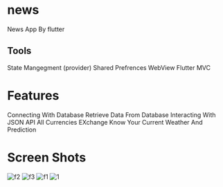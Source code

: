 # news

News App By flutter

## Tools

State Mangegment (provider)
Shared Prefrences
WebView Flutter
MVC

# Features
Connecting With Database
Retrieve Data From Database
Interacting With JSON API
All Currencies EXchange
Know Your Current Weather And Prediction


# Screen Shots
![f2](https://github.com/Abdelrahmanyehia9/news/assets/136289803/28368271-c818-4922-acfe-1652f7e8bfa2)
![f3](https://github.com/Abdelrahmanyehia9/news/assets/136289803/da0a586f-147c-4a18-af1c-2ba225b079f8)
![f1](https://github.com/Abdelrahmanyehia9/news/assets/136289803/8912a69b-8a94-424d-9380-f414a62d9db1)
![1](https://github.com/Abdelrahmanyehia9/news/assets/136289803/8659931c-45d9-4249-85ca-4e7333f53d6b)
